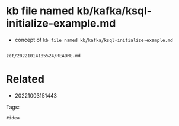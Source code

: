 # kb file named kb/kafka/ksql-initialize-example.md

- concept of `kb file named kb/kafka/ksql-initialize-example.md`

```
```

` zet/20221014185524/README.md `

# Related

- 20221003151443

Tags:

    #idea
